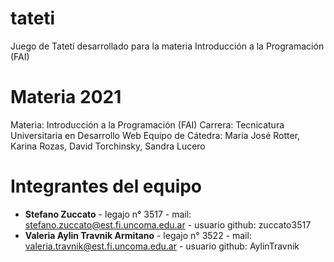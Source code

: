 # tateti
Juego de Tatetí desarrollado para la materia Introducción a la Programación (FAI)

# Materia 2021

Materia: Introducción a la Programación (FAI)
Carrera: Tecnicatura Universitaria en Desarrollo Web
Equipo de Cátedra: María José Rotter, Karina Rozas, David Torchinsky, Sandra Lucero

# Integrantes del equipo

-  **Stefano Zuccato** - legajo n° 3517 - mail: stefano.zuccato@est.fi.uncoma.edu.ar - usuario github: zuccato3517
-  **Valeria Aylin Travnik Armitano**  - legajo n° 3522 - mail: valeria.travnik@est.fi.uncoma.edu.ar - usuario github: AylinTravnik